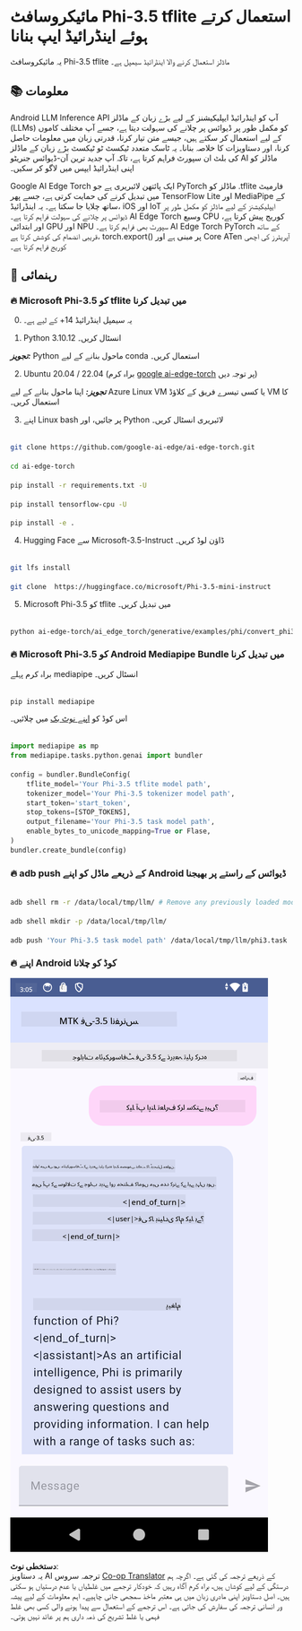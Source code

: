 <!--
CO_OP_TRANSLATOR_METADATA:
{
  "original_hash": "c4fe7f589d179be96a5577b0b8cba6aa",
  "translation_date": "2025-07-17T02:50:04+00:00",
  "source_file": "md/02.Application/01.TextAndChat/Phi3/UsingPhi35TFLiteCreateAndroidApp.md",
  "language_code": "ur"
}
-->
# **مائیکروسافٹ Phi-3.5 tflite استعمال کرتے ہوئے اینڈرائیڈ ایپ بنانا**

یہ مائیکروسافٹ Phi-3.5 tflite ماڈلز استعمال کرنے والا اینڈرائیڈ سیمپل ہے۔

## **📚 معلومات**

Android LLM Inference API آپ کو اینڈرائیڈ ایپلیکیشنز کے لیے بڑے زبان کے ماڈلز (LLMs) کو مکمل طور پر ڈیوائس پر چلانے کی سہولت دیتا ہے، جسے آپ مختلف کاموں کے لیے استعمال کر سکتے ہیں، جیسے متن تیار کرنا، قدرتی زبان میں معلومات حاصل کرنا، اور دستاویزات کا خلاصہ بنانا۔ یہ ٹاسک متعدد ٹیکسٹ ٹو ٹیکسٹ بڑے زبان کے ماڈلز کی بلٹ ان سپورٹ فراہم کرتا ہے، تاکہ آپ جدید ترین آن-ڈیوائس جنریٹو AI ماڈلز کو اپنی اینڈرائیڈ ایپس میں لاگو کر سکیں۔

Google AI Edge Torch ایک پائتھن لائبریری ہے جو PyTorch ماڈلز کو .tflite فارمیٹ میں تبدیل کرنے کی حمایت کرتی ہے، جسے پھر TensorFlow Lite اور MediaPipe کے ساتھ چلایا جا سکتا ہے۔ یہ اینڈرائیڈ، iOS اور IoT ایپلیکیشنز کے لیے ماڈلز کو مکمل طور پر ڈیوائس پر چلانے کی سہولت فراہم کرتا ہے۔ AI Edge Torch وسیع CPU کوریج پیش کرتا ہے، اور ابتدائی GPU اور NPU سپورٹ بھی فراہم کرتا ہے۔ AI Edge Torch PyTorch کے ساتھ قریبی انضمام کی کوشش کرتا ہے، torch.export() پر مبنی ہے اور Core ATen آپریٹرز کی اچھی کوریج فراہم کرتا ہے۔

## **🪬 رہنمائی**

### **🔥 Microsoft Phi-3.5 کو tflite میں تبدیل کرنا**

0. یہ سیمپل اینڈرائیڈ 14+ کے لیے ہے۔

1. Python 3.10.12 انسٹال کریں۔

***تجویز:*** Python ماحول بنانے کے لیے conda استعمال کریں۔

2. Ubuntu 20.04 / 22.04 (براہ کرم [google ai-edge-torch](https://github.com/google-ai-edge/ai-edge-torch) پر توجہ دیں)

***تجویز:*** اپنا ماحول بنانے کے لیے Azure Linux VM یا کسی تیسرے فریق کے کلاؤڈ VM کا استعمال کریں۔

3. اپنے Linux bash پر جائیں، اور Python لائبریری انسٹال کریں۔

```bash

git clone https://github.com/google-ai-edge/ai-edge-torch.git

cd ai-edge-torch

pip install -r requirements.txt -U 

pip install tensorflow-cpu -U

pip install -e .

```

4. Hugging Face سے Microsoft-3.5-Instruct ڈاؤن لوڈ کریں۔

```bash

git lfs install

git clone  https://huggingface.co/microsoft/Phi-3.5-mini-instruct

```

5. Microsoft Phi-3.5 کو tflite میں تبدیل کریں۔

```bash

python ai-edge-torch/ai_edge_torch/generative/examples/phi/convert_phi3_to_tflite.py --checkpoint_path  Your Microsoft Phi-3.5-mini-instruct path --tflite_path Your Microsoft Phi-3.5-mini-instruct tflite path  --prefill_seq_len 1024 --kv_cache_max_len 1280 --quantize True

```

### **🔥 Microsoft Phi-3.5 کو Android Mediapipe Bundle میں تبدیل کرنا**

براہ کرم پہلے mediapipe انسٹال کریں۔

```bash

pip install mediapipe

```

اس کوڈ کو [اپنے نوٹ بک](../../../../../../code/09.UpdateSamples/Aug/Android/convert/convert_phi.ipynb) میں چلائیں۔

```python

import mediapipe as mp
from mediapipe.tasks.python.genai import bundler

config = bundler.BundleConfig(
    tflite_model='Your Phi-3.5 tflite model path',
    tokenizer_model='Your Phi-3.5 tokenizer model path',
    start_token='start_token',
    stop_tokens=[STOP_TOKENS],
    output_filename='Your Phi-3.5 task model path',
    enable_bytes_to_unicode_mapping=True or Flase,
)
bundler.create_bundle(config)

```

### **🔥 adb push کے ذریعے ماڈل کو اپنے Android ڈیوائس کے راستے پر بھیجنا**

```bash

adb shell rm -r /data/local/tmp/llm/ # Remove any previously loaded models

adb shell mkdir -p /data/local/tmp/llm/

adb push 'Your Phi-3.5 task model path' /data/local/tmp/llm/phi3.task

```

### **🔥 اپنے Android کوڈ کو چلانا**

![demo](../../../../../../translated_images/demo.06d5a4246f057d1be99ffad0cbf22f4ac0c41530774d51ff903cfaa1d3cd3c8e.ur.png)

**دستخطی نوٹ**:  
یہ دستاویز AI ترجمہ سروس [Co-op Translator](https://github.com/Azure/co-op-translator) کے ذریعے ترجمہ کی گئی ہے۔ اگرچہ ہم درستگی کے لیے کوشاں ہیں، براہ کرم آگاہ رہیں کہ خودکار ترجمے میں غلطیاں یا عدم درستیاں ہو سکتی ہیں۔ اصل دستاویز اپنی مادری زبان میں ہی معتبر ماخذ سمجھی جانی چاہیے۔ اہم معلومات کے لیے پیشہ ور انسانی ترجمہ کی سفارش کی جاتی ہے۔ اس ترجمے کے استعمال سے پیدا ہونے والی کسی بھی غلط فہمی یا غلط تشریح کی ذمہ داری ہم پر عائد نہیں ہوتی۔